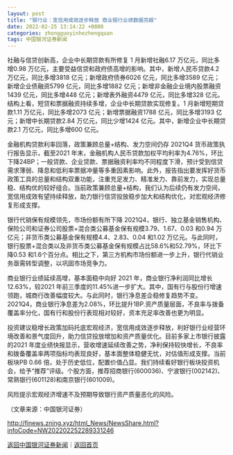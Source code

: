 ```yaml
---
layout: post
title: "银行业：宽信用成效逐步释放 商业银行业绩数据亮眼"
date: 2022-02-25 13:14:22 +0800
categories: zhongguoyinhezhengquan
tags: 中国银河证券新闻
---
```

<p>社融与信贷创新高，企业中长期贷款有所修复 1 月新增社融6.17 万亿元，同比多增0.98 万亿元，主要受益信贷和政府债高增的影响。其中，新增人民币贷款4.2 万亿元，同比多增3818 亿元；新增政府债券6026 亿元，同比多增3589 亿元；新增企业债融资5799 亿元，同比多增1882 亿元；新增非金融企业境内股票融资1439 亿元，同比多增448 亿元；新增表外融资4479 亿元，同比多增328 亿元。结构上看，短贷和票据融资持续多增，企业中长期贷款实现修复。1 月新增短期贷款1.11 万亿元，同比多增2073 亿元；新增票据融资1788 亿元，同比多增3193 亿元；新增中长期贷款2.84 万亿元，同比少增1424 亿元。其中，新增企业中长期贷款2.1 万亿元，同比多增600 亿元。</p>
 <p>金融机构贷款利率回落，政策兼顾总量+结构、发力空间仍存 2021Q4 货币政策执行报告显示，截至2021 年末，金融机构人民币贷款加权平均利率为4.76%，环比下降24BP；一般贷款、企业贷款、票据融资利率均不同程度下滑，预计受到信贷需求薄弱、降息和低利率票据冲量等多重因素影响。此外，报告指出要发挥好货币政策工具的总量和结构双重功能，注重充足发力、精准发力、靠前发力，实现总量稳、结构优的较好组合。当前政策兼顾总量+结构，我们认为后续仍有发力空间，宽信用成效有望持续释放，助力银行信贷投放稳步加大和结构优化，对宏观经济修复形成支撑。</p>
 <p>银行代销保有规模领先，市场份额有所下降 2021Q4，银行、独立基金销售机构、保险公司和证券公司股票+混合类公募基金保有规模3.79、1.67、0.03 和0.94 万亿元；非货币类公募基金保有规模4.4、2.83、0.04 和1.02 万亿元。与此同时，银行股票+混合类以及非货币类公募基金保有规模占比58.6%和52.79%，环比下降0.53 和1.6个百分点。相比之下，第三方机构市场份额进一步上升，银行代销业务亟需转型调整，以巩固市场竞争力。</p>
 <p>商业银行业绩延续高增，基本面稳中向好 2021 年，商业银行净利润同比增长12.63%，较2021 年前三季度的11.45%进一步扩大。其中，国有行与股份行增速领跑，城商行改善幅度较大。与此同时，银行净息差企稳修复趋势不变。2021Q4，商业银行净息差为2.08%，环比提升1BP.资产质量层面，不良率与拨备覆盖率分化，国有行和股份行表现相对较好，资本充足率改善也更为明显。</p>
 <p>投资建议稳增长政策加码托底宏观经济，宽信用成效逐步释放，利好银行业经营环境改善和景气度回升，助力信贷投放增加和资产质量优化。目前多家上市银行披露的2021 年度业绩快报显示，营收增速延续改善之势，净利保持较快增长，不良率和拨备覆盖率两项指标均表现良好，基本面整体稳健无忧，对估值形成支撑。当前板块PB 0.66 倍，处于历史低位，配置价值凸显。我们持续看好银行板块投资机会，给予“推荐”评级。个股方面，推荐招商银行(600036)、宁波银行(002142)、常熟银行(601128)和南京银行(601009)。</p>
 <p>风险提示宏观经济增速不及预期导致银行资产质量恶化的风险。</p><p class="em_media">（文章来源：中国银河证券）</p>

<http://finews.zning.xyz/html_News/NewsShare.html?infoCode=NW202202252289331246>

[返回中国银河证券新闻](//finews.withounder.com/category/zhongguoyinhezhengquan.html)｜[返回首页](//finews.withounder.com/)